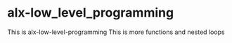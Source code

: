 # alx-low_level_programming
This is alx-low-level-programming
This is more functions and nested loops
